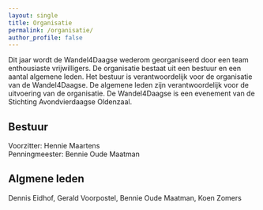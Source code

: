 ```yaml
---
layout: single
title: Organisatie
permalink: /organisatie/
author_profile: false
---
```


Dit jaar wordt de Wandel4Daagse wederom georganiseerd door een team enthousiaste vrijwilligers. De organisatie bestaat uit een bestuur en een aantal algemene leden. Het bestuur is verantwoordelijk voor de organisatie van de Wandel4Daagse. De algemene leden zijn verantwoordelijk voor de uitvoering van de organisatie. De Wandel4Daagse is een evenement van de Stichting Avondvierdaagse Oldenzaal.

## Bestuur
Voorzitter: Hennie Maartens<br/>
Penningmeester: Bennie Oude Maatman

## Algmene leden
Dennis Eidhof, Gerald Voorpostel, Bennie Oude Maatman, Koen Zomers